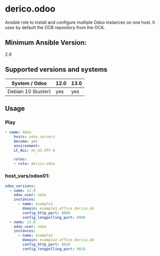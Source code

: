 # derico.odoo

Ansible role to install and configure multiple Odoo instances on one host. It uses by default the OCB repository from the OCA.

## Minimum Ansible Version:

2.9

## Supported versions and systems

| System / Odoo       | 12.0 | 13.0 |
|---------------------|------|------|
| Debian 10 (buster)  | yes  | yes  |

## Usage

### Play

```yaml
- name: Odoo
    hosts: odoo_servers
    become: yes
    environment:
    LC_ALL: en_US.UTF-8

    roles:
    - role: derico.odoo
```

### host_vars/odoo01:

```yaml
odoo_versions:
  - name: 12.0
    odoo_user: odoo
    instances:
      - name: example1
        domain: example1.office.derico.de
        config_http_port: 8000
        config_longpolling_port: 9000
  - name: 13.0
    odoo_user: odoo
    instances:
      - name: example2
        domain: example2.office.derico.de
        config_http_port: 8010
        config_longpolling_port: 9010
```
